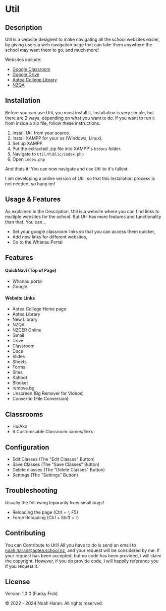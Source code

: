 # Util

## Description

Util is a website designed to make navigating all the school websites easier, by giving users a web navigation page that can take them anywhere the school may want them to go, and much more!

Websites include:

 - [Google Classroom](https://classroom.google.com)
 - [Google Drive](https://drive.google.com)
 - [Aotea College Library](https://nz.accessit.online/ATC00/!#dashboard)
 - [NZQA](https://taku.nzqa.govt.nz/learner-home/)

## Installation

Before you can use Util, you must install it.
Installation is very simple, but there are 2 ways, depending on what you want to do. If you want to run it from inside a zip file, follow these instructions:

1. Install Util from your source.
2. Install XAMPP for your os (Windows, Linux).
3. Set up XAMPP.
4. Put the extracted .zip file into XAMPP's `htdocs` folder.
5. Navigate to `Util/Public/index.php`
6. Open `index.php`

And thats it! You can now navigate and use Util to it's fullest

I am developing a online version of Util, so that this Installation process is not needed, so hang on!

## Usage & Features

As explained in the Description, Util is a website where you can find links to multiple websites for the school. But Util has more features and functionality than that.
You can...

 - Set your google classroom links so that you can access them quicker,
 - Add new links for different websites,
 - Go to the Whanau Portal

## Features

#### QuickNavi (Top of Page)

 - Whanau portal
 - Google

#### Website Links

 - Aotea College Home page
 - Aotea Library
 - New Library
 - NZQA
 - NZCER Online
 - Gmail
 - Drive
 - Classroom
 - Docs
 - Slides
 - Sheets
 - Forms
 - Sites
 - Kahoot
 - Blooket
 - remove.bg
 - Unscreen (Bg Remover for Videos)
 - Convertio (File Conversion)

## Classrooms
 - HuiAko
 - 6 Customisable Classroom names/links

## Configuration
 - Edit Classes (The "Edit Classes" Button)
 - Save Classes (The "Save Classes" Button)
 - Delete classes (The "Delete Classes" Button)
 - Settings (The "Settings" Button)

## Troubleshooting

Usually the following teporarily fixes small bugs!
 - Reloading the page (Ctrl + r, F5)
 - Force Reloading (Ctrl + Shift + r)

## Contributing

You can Contribute to Util! All you have to do is send an email to noah.haran@aotea.school.nz, and your request will be considered by me. If your request has been accepted, but no code has been provided, I will claim the copyright. However, if you do provide code, I will happily reference you if you request it.

## License

Version 1.3.0 (Funky Fish)

&copy; 2022 - 2024 Noah Haran. All rights reserved.